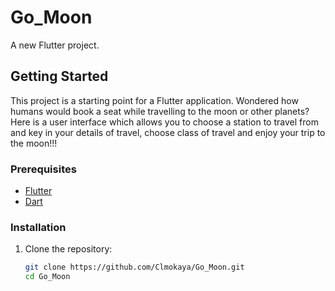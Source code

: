 # Go_Moon

A new Flutter project.

## Getting Started

This project is a starting point for a Flutter application.
Wondered how humans would book a seat while travelling to the moon or other planets?
Here is a user interface which allows you to choose a station to travel from and key in your details 
of travel, choose class of travel and enjoy your trip to the moon!!!

### Prerequisites

- [Flutter](https://flutter.dev/docs/get-started/install)
- [Dart](https://dart.dev/get-dart)

### Installation

1. Clone the repository:
   ```sh
   git clone https://github.com/Clmokaya/Go_Moon.git
   cd Go_Moon
